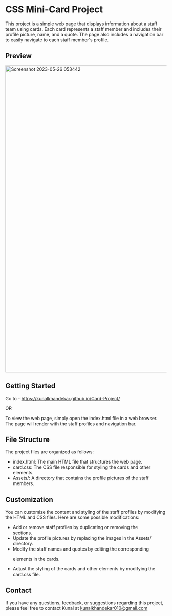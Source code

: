 # CSS Mini-Card Project

This project is a simple web page that displays information about a staff team using cards. Each card represents a staff member and includes their profile picture, name, and a quote. The page also includes a navigation bar to easily navigate to each staff member's profile.

## Preview

<img width="960" alt="Screenshot 2023-05-26 053442" src="https://github.com/KunalKhandekar/Card-Project/assets/134169718/a24e0456-3b15-4351-b795-51acdfca8307">

## Getting Started
Go to - https://kunalkhandekar.github.io/Card-Project/

OR

To view the web page, simply open the index.html file in a web browser. The page will render with the staff profiles and navigation bar.

## File Structure

The project files are organized as follows:

- index.html: The main HTML file that structures the web page.
- card.css: The CSS file responsible for styling the cards and other elements.
- Assets/: A directory that contains the profile pictures of the staff members.

## Customization

You can customize the content and styling of the staff profiles by modifying the HTML and CSS files. Here are some possible modifications:

- Add or remove staff profiles by duplicating or removing the <div class="card"> sections.
- Update the profile pictures by replacing the images in the Assets/ directory.
- Modify the staff names and quotes by editing the corresponding <p> elements in the cards.
- Adjust the styling of the cards and other elements by modifying the card.css file.

## Contact

If you have any questions, feedback, or suggestions regarding this project, please feel free to contact Kunal at kunalkhandekar010@gmail.com
